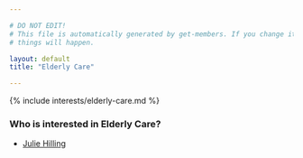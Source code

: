 ```yaml
---

# DO NOT EDIT!
# This file is automatically generated by get-members. If you change it, bad
# things will happen.

layout: default
title: "Elderly Care"

---
```


{% include interests/elderly-care.md %}

### Who is interested in Elderly Care?


* [Julie Hilling](/members/julie-hilling.html)

